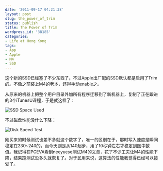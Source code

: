 ```yaml
---
date: '2011-09-17 04:21:38'
layout: post
slug: the_power_of_trim
status: publish
title: The Power of Trim
wordpress_id: '38185'
categories:
- Life at Hong Kong
tags:
- App
- Apple
- M4
- SSD
---
```


这个新的SSD已经塞了不少东西了，不过Apple出厂配的SSD默认都是启用了Trim的。不像之前装上M4的老本，还得手动enable之。




从原来的机器上把整个用户目录外加所有程序迁移到了新机器上，复制了正在跟进的3个iTunesU课程，于是就这样了：




![SSD Space Used](http://dl.dropbox.com/u/5249413/blog_images/2011/09/Screen-Shot-2011-09-17-at-4.13.04-AM.png)




不过磁盘性能没什么下降：




![Disk Speed Test](http://dl.dropbox.com/u/5249413/blog_images/2011/09/Screen-Shot-2011-09-17-at-4.04.48-AM.png)




刚买来的时候测试也差不多就这个数字了，唯一的区别在于，那时写入速度是瞬间稳定在230~240的，而今天则是从140起步，用了10秒钟左右才稳定到图中数值。我记得在PCEVA看到neeyuese测试M4的文章，花了不少工夫让M4的性能下降，结果跑测试没多久就恢复了。对于民用来说，这算法的性能我觉得已经可以接受了。

